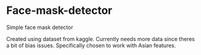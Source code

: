# Face-mask-detector
Simple face mask detector

Created using dataset from kaggle.
Currently needs more data since theres a bit of bias issues.
Specifically chosen to work with Asian features.
